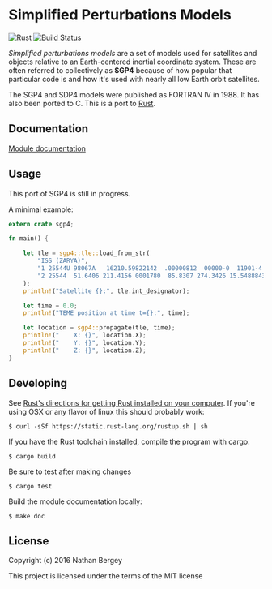 Simplified Perturbations Models
===============================

![Rust](https://img.shields.io/badge/language-Rust-orange.svg)
[![Build Status](https://travis-ci.org/natronics/rust-sgp4.svg?branch=master)](https://travis-ci.org/natronics/rust-sgp4)


_Simplified perturbations models_ are a set of models used for satellites and objects relative to an Earth-centered inertial coordinate system. These are often referred to collectively as **SGP4** because of how popular that particular code is and how it's used with nearly all low Earth orbit satellites.

The SGP4 and SDP4 models were published as FORTRAN IV in 1988. It has also been ported to C. This is a port to [Rust][rustlang].


Documentation
-------------

[Module documentation](https://natronics.github.io/rust-sgp4/)


Usage
-----

This port of SGP4 is still in progress.

A minimal example:

```rust
extern crate sgp4;

fn main() {

    let tle = sgp4::tle::load_from_str(
        "ISS (ZARYA)",
        "1 25544U 98067A   16210.59822142  .00000812  00000-0  11901-4 0  9990",
        "2 25544  51.6406 211.4156 0001780  85.8307 274.3426 15.54888439 11433",
    );
    println!("Satellite {}:", tle.int_designator);

    let time = 0.0;
    println!("TEME position at time t={}:", time);

    let location = sgp4::propagate(tle, time);
    println!("    X: {}", location.X);
    println!("    Y: {}", location.Y);
    println!("    Z: {}", location.Z);
}
```


Developing
----------

See [Rust's directions for getting Rust installed on your computer](https://www.rust-lang.org/en-US/downloads.html). If you're using OSX or any flavor of linux this should probably work:

    $ curl -sSf https://static.rust-lang.org/rustup.sh | sh

If you have the Rust toolchain installed, compile the program with cargo:

    $ cargo build

Be sure to test after making changes

    $ cargo test

Build the module documentation locally:

    $ make doc


License
-------

Copyright (c) 2016 Nathan Bergey

This project is licensed under the terms of the MIT license


[rustlang]: https://www.rust-lang.org/

